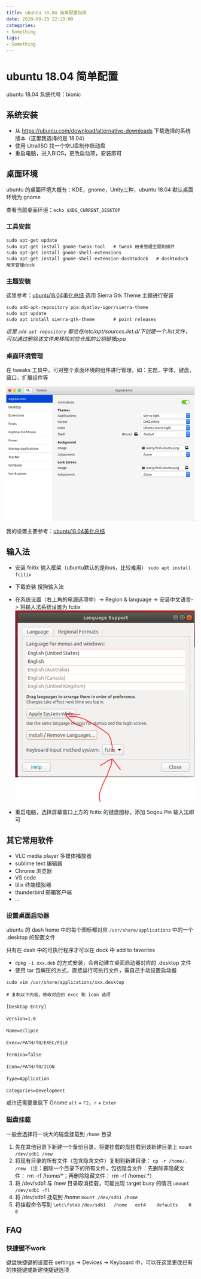 ```yaml
---
title: ubuntu 18.04 简单配置指南
date: 2020-09-20 22:28:00
categories:
- Something
tags:
- Something
---
```


# ubuntu 18.04 简单配置

ubuntu 18.04 系统代号：bionic

## 系统安装

- 从 https://ubuntu.com/download/alternative-downloads 下载选择的系统版本（这里我选择的是 18.04）
- 使用 UtralISO 找一个空U盘制作启动盘
- 重启电脑，进入BIOS，更改启动项，安装即可

## 桌面环境

ubuntu 的桌面环境大概有：KDE，gnome，Unity三种，ubuntu 18.04 默认桌面环境为 gnome

查看当前桌面环境：`echo $XDG_CURRENT_DESKTOP`

### 工具安装

```shell
sudo apt-get update
sudo apt-get install gnome-tweak-tool   # tweak 用来管理主题和插件
sudo apt-get install gnome-shell-extensions
sudo apt-get install gnome-shell-extension-dashtodock   # dashtodock 用来管理dock
```

### 主题安装

这里参考：[ubuntu18.04美化总结](https://www.jianshu.com/p/6ef16e3b0a3e) 选用 Sierra Gtk Theme 主题进行安装

```shell
sudo add-apt-repository ppa:dyatlov-igor/sierra-theme
sudo apt update
sudo apt install sierra-gtk-theme       # point releases
```

*这里 `add-apt-repository` 都会在/etc/apt/sources.list.d/下创建一个.list文件，可以通过删除该文件来移除对应仓库的公钥链接ppa* 

### 桌面环境管理

在 tweaks 工具中，可对整个桌面环境的组件进行管理，如：主题，字体，键盘，窗口，扩展组件等

![tweaks_tool](./ubuntu18_04/tweaks_screen_capiture.png)

我的设置主要参考：[ubuntu18.04美化总结](https://www.jianshu.com/p/6ef16e3b0a3e)

## 输入法

- 安装 fcitix 输入框架（ubuntu默认的是ibus，比较难用）
`sudo apt install fcitix`
- 下载安装 搜狗输入法
- 在系统设置（右上角的电源选项中）-> Region & language -> 安装中文语言-> 将输入法系统设置为 fcitix
![language support](./ubuntu18_04/language_support.png)

- 重启电脑，选择屏幕窗口上方的 fcitix 的键盘图标，添加 Sogou Pin 输入法即可

## 其它常用软件

- VLC media player 多媒体播放器
- sublime text 编辑器
- Chrome 浏览器
- VS code
- tilix 终端模拟器
- thunderbird 邮箱客户端
- ...

### 设置桌面启动器

ubuntu 的 dash home 中的每个图标都对应 `/usr/share/applications` 中的一个 .desktop 的配置文件

只有在 dash 中的可执行程序才可以在 dock 中 add to favorites

- `dpkg -i xxx.deb` 的方式安装，会自动建立桌面启动器对应的 .desktop 文件
- 使用 tar 包解压的方式，直接运行可执行文件，需自己手动设置启动器

```
sudo vim /usr/share/applications/xxx.desktop

# 复制以下内容，修改对应的 exec 和 icon 选项

[Desktop Entry]

Version=1.0

Name=eclipse

Exec=/PATH/TO/EXEC/FILE

Termina=false

Icon=/PATH/TO/ICON

Type=Application

Categories=Development
```

或许还需要重启下 Gnome `alt` + `F2`，`r` + `Enter`

### 磁盘挂载

一般会选择将一块大的磁盘挂载到 `/home` 目录

1. 先在其他目录下新建一个备份目录，将要挂载的盘挂载到该新建目录上
   `mount /dev/sdb1 /new`
2. 将现有目录的所有文件（包含隐含文件）复制到新建目录：
   `cp -r /home/. /new` 
   （注：删除一个目录下的所有文件，包括隐含文件：先删除非隐藏文件： rm -rf /home/\*；再删除隐藏文件： rm -rf /home/.*）
3. 将 /dev/sdb1 与 /new 目录取消挂载，可能出现 target busy 的情况
   `umount /dev/sdb1 -fl`
4. 将 /dev/sdb1 挂载到 /home
   `mount /dev/sdb1 /home`
5. 将挂载命令写到 `\etc\fstab`
   `/dev/sdb1   /home   ext4    defaults    0   0`

## FAQ

### 快捷键不work

键盘快捷键的设置在 settings -> Devices -> Keyboard 中，可以在这里更改已有的快捷键或新建快捷键选项